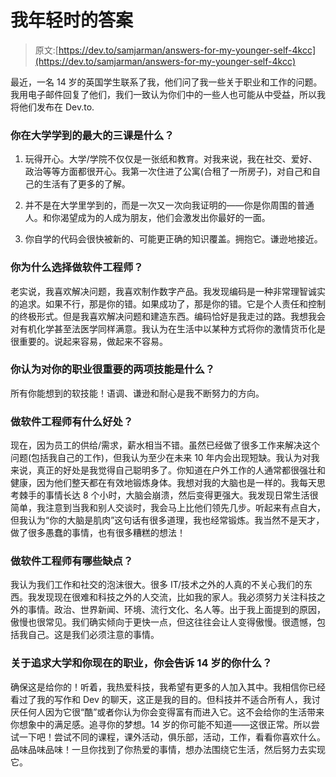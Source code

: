 # 我年轻时的答案

> 原文:[https://dev.to/samjarman/answers-for-my-younger-self-4kcc](https://dev.to/samjarman/answers-for-my-younger-self-4kcc)

最近，一名 14 岁的英国学生联系了我，他们问了我一些关于职业和工作的问题。我用电子邮件回复了他们，我们一致认为你们中的一些人也可能从中受益，所以我将他们发布在 Dev.to.

### [](#what-are-the-three-biggest-lessons-you-learned-in-college)你在大学学到的最大的三课是什么？

1.  玩得开心。大学/学院不仅仅是一张纸和教育。对我来说，我在社交、爱好、政治等等方面都很开心。我第一次住进了公寓(合租了一所房子)，对自己和自己的生活有了更多的了解。

2.  并不是在大学里学到的，而是一次又一次向我证明的——你是你周围的普通人。和你渴望成为的人成为朋友，他们会激发出你最好的一面。

3.  你自学的代码会很快被新的、可能更正确的知识覆盖。拥抱它。谦逊地接近。

### [](#why-did-you-choose-to-be-a-software-engineer)你为什么选择做软件工程师？

老实说，我喜欢解决问题，我喜欢制作数字产品。我发现编码是一种非常理智诚实的追求。如果不行，那是你的错。如果成功了，那是你的错。它是个人责任和控制的终极形式。但是我喜欢解决问题和建造东西。编码恰好是我走过的路。我想我会对有机化学甚至法医学同样满意。我认为在生活中以某种方式将你的激情货币化是很重要的。说起来容易，做起来不容易。

### [](#what-are-the-two-skills-that-you-think-are-important-for-your-profession)你认为对你的职业很重要的两项技能是什么？

所有你能想到的软技能！语调、谦逊和耐心是我不断努力的方向。

### [](#what-are-the-benefits-of-being-a-software-engineer)做软件工程师有什么好处？

现在，因为员工的供给/需求，薪水相当不错。虽然已经做了很多工作来解决这个问题(包括我自己的工作)，但我认为至少在未来 10 年内会出现短缺。我认为对我来说，真正的好处是我觉得自己聪明多了。你知道在户外工作的人通常都很强壮和健康，因为他们整天都在有效地锻炼身体。我想对我的大脑也是一样的。我每天思考棘手的事情长达 8 个小时，大脑会崩溃，然后变得更强大。我发现日常生活很简单，我注意到当我和别人交谈时，我会马上比他们领先几步。听起来有点自大，但我认为“你的大脑是肌肉”这句话有很多道理，我也经常锻炼。我当然不是天才，做了很多愚蠢的事情，也有很多糟糕的想法！

### [](#what-are-some-disadvantages-to-being-a-software-engineer)做软件工程师有哪些缺点？

我认为我们工作和社交的泡沫很大。很多 IT/技术之外的人真的不关心我们的东西。我发现现在很难和科技之外的人交流，比如我的家人。我必须努力关注科技之外的事情。政治、世界新闻、环境、流行文化、名人等。出于我上面提到的原因，傲慢也很常见。我们确实倾向于更快一点，但这往往会让人变得傲慢。很遗憾，包括我自己。这是我们必须注意的事情。

### 关于追求大学和你现在的职业，你会告诉 14 岁的你什么？

确保这是给你的！听着，我热爱科技，我希望有更多的人加入其中。我相信你已经看过了我的写作和 Dev 的聊天，这正是我的目的。但科技并不适合所有人，我讨厌任何人因为它很“酷”或者你认为你会变得富有而进入它。这不会给你的生活带来你想象中的满足感。追寻你的梦想。14 岁的你可能不知道——这很正常。所以尝试一下吧！尝试不同的课程，课外活动，俱乐部，活动，工作，看看你喜欢什么。品味品味品味！一旦你找到了你热爱的事情，想办法围绕它生活，然后努力去实现它。